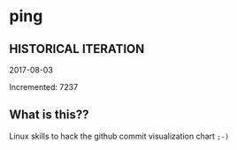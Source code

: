 # ping

## HISTORICAL ITERATION
2017-08-03

Incremented: 7237

## What is this?? 
Linux skills to hack the github commit visualization chart `;-)`
